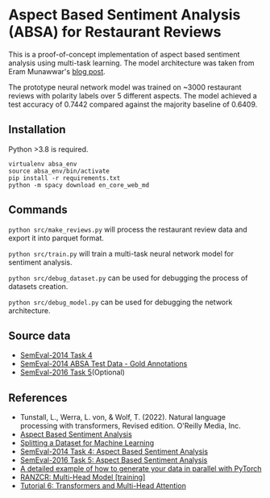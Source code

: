 # Aspect Based Sentiment Analysis (ABSA) for Restaurant Reviews

This is a proof-of-concept implementation of aspect based sentiment analysis using multi-task learning. The model architecture was taken from Eram Munawwar's [blog post](https://medium.com/analytics-vidhya/aspect-based-sentiment-analysis-5a78d4cba1b1).

The prototype neural network model was trained on ~3000 restaurant reviews with polarity labels over 5 different aspects. The model achieved a test accuracy of 0.7442 compared against the majority baseline of 0.6409.


## Installation
Python >3.8 is required.

```
virtualenv absa_env
source absa_env/bin/activate
pip install -r requirements.txt
python -m spacy download en_core_web_md
```

## Commands
`python src/make_reviews.py` will process the restaurant review data and export it into parquet format.

`python src/train.py` will train a multi-task neural network model for sentiment analysis.

`python src/debug_dataset.py` can be used for debugging the process of datasets creation.

`python src/debug_model.py` can be used for debugging the network architecture.


## Source data
* [SemEval-2014 Task 4](https://alt.qcri.org/semeval2014/task4/index.php?id=data-and-tools)
* [SemEval-2014 ABSA Test Data - Gold Annotations](http://metashare.elda.org/repository/browse/semeval-2014-absa-test-data-gold-annotations/b98d11cec18211e38229842b2b6a04d77591d40acd7542b7af823a54fb03a155/)
* [SemEval-2016 Task 5](https://alt.qcri.org/semeval2016/task5/index.php?id=data-and-tools)(Optional)


## References
* Tunstall, L., Werra, L. von, &amp; Wolf, T. (2022). Natural language processing with transformers, Revised edition. O'Reilly Media, Inc.
* [Aspect Based Sentiment Analysis](https://medium.com/analytics-vidhya/aspect-based-sentiment-analysis-5a78d4cba1b1)
* [Splitting a Dataset for Machine Learning](https://madewithml.com/courses/mlops/splitting/)
* [SemEval-2014 Task 4: Aspect Based Sentiment Analysis](https://aclanthology.org/S14-2004.pdf)
* [SemEval-2016 Task 5: Aspect Based Sentiment Analysis](https://aclanthology.org/S16-1002.pdf)
* [A detailed example of how to generate your data in parallel with PyTorch](https://stanford.edu/~shervine/blog/pytorch-how-to-generate-data-parallel)
* [RANZCR: Multi-Head Model [training]](https://www.kaggle.com/code/ttahara/ranzcr-multi-head-model-training)
* [Tutorial 6: Transformers and Multi-Head Attention](https://uvadlc-notebooks.readthedocs.io/en/latest/tutorial_notebooks/tutorial6/Transformers_and_MHAttention.html)
